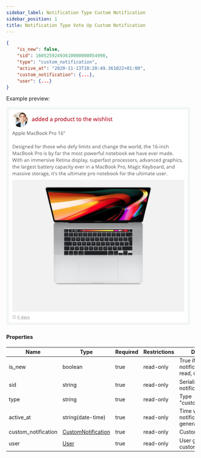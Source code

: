 ```yaml
---
sidebar_label: Notification Type Custom Notification
sidebar_position: 1
title: Notification Type Vote Up Custom Notification
---
```

```json
{
    "is_new": false,
    "sid": 16052592493610000000054990,
    "type": "custom_notification",
    "active_at": "2020-11-13T10:20:49.361022+01:00",
    "custom_notification": {...},
    "user": {...}
}
```

Example preview:

![Notification](/img/notification_types/custom_notification.png)

#### Properties

|Name|Type|Required|Restrictions|Description|
|---|---|---|---|---|
|is_new|boolean|true|read-only|True if the notification has been read, otherwise false|
|sid|string|true|read-only|Serialization id of the notification|
|type|string|true|read-only|Type "custom_notification"|
|active_at|string(date-time)|true|read-only|Time when the notification was generated|
|custom_notification|[CustomNotification](/docs/apireference/v2/schemas/custom_notification)|true|read-only|Custom notification|
|user|[User](/docs/apireference/v2/schemas/user)|true|read-only|User generate the custom notification|
